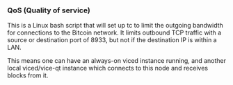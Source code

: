 ### QoS (Quality of service) ###

This is a Linux bash script that will set up tc to limit the outgoing bandwidth for connections to the Bitcoin network. It limits outbound TCP traffic with a source or destination port of 8933, but not if the destination IP is within a LAN.

This means one can have an always-on viced instance running, and another local viced/vice-qt instance which connects to this node and receives blocks from it.
